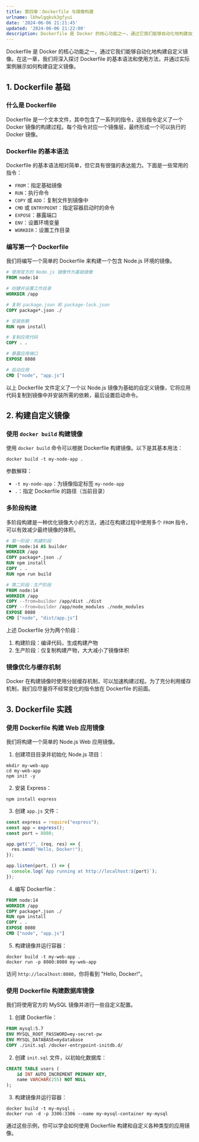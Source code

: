 ```yaml
---
title: 第四章：Dockerfile 与镜像构建
urlname: lbhwlgqkvk3gfyui
date: '2024-06-06 21:21:45'
updated: '2024-06-06 21:22:00'
description: Dockerfile 是 Docker 的核心功能之一，通过它我们能够自动化地构建自定义镜像。在这一章，我们将深入探讨 Dockerfile 的基本语法和使用方法，并通过实际案例展示如何构建自定义镜像。1. Dockerfile 基础什么是 DockerfileDockerfile 是一个文本...
---
```

Dockerfile 是 Docker 的核心功能之一，通过它我们能够自动化地构建自定义镜像。在这一章，我们将深入探讨 Dockerfile 的基本语法和使用方法，并通过实际案例展示如何构建自定义镜像。

## 1. Dockerfile 基础

### 什么是 Dockerfile

Dockerfile 是一个文本文件，其中包含了一系列的指令，这些指令定义了一个 Docker 镜像的构建过程。每个指令对应一个镜像层，最终形成一个可以执行的 Docker 镜像。

### Dockerfile 的基本语法

Dockerfile 的基本语法相对简单，但它具有很强的表达能力。下面是一些常用的指令：

- `FROM`：指定基础镜像
- `RUN`：执行命令
- `COPY` 或 `ADD`：复制文件到镜像中
- `CMD` 或 `ENTRYPOINT`：指定容器启动时的命令
- `EXPOSE`：暴露端口
- `ENV`：设置环境变量
- `WORKDIR`：设置工作目录

### 编写第一个 Dockerfile

我们将编写一个简单的 Dockerfile 来构建一个包含 Node.js 环境的镜像。

```dockerfile
# 使用官方的 Node.js 镜像作为基础镜像
FROM node:14

# 创建并设置工作目录
WORKDIR /app

# 复制 package.json 和 package-lock.json
COPY package*.json ./

# 安装依赖
RUN npm install

# 复制应用代码
COPY . .

# 暴露应用端口
EXPOSE 8080

# 启动应用
CMD ["node", "app.js"]
```

以上 Dockerfile 文件定义了一个以 Node.js 镜像为基础的自定义镜像，它将应用代码复制到镜像中并安装所需的依赖，最后设置启动命令。

## 2. 构建自定义镜像

### 使用 `docker build` 构建镜像

使用 `docker build` 命令可以根据 Dockerfile 构建镜像。以下是其基本用法：

```shell
docker build -t my-node-app .
```

参数解释：

- `-t my-node-app`：为镜像指定标签 `my-node-app`
- `.`：指定 Dockerfile 的路径（当前目录）

### 多阶段构建

多阶段构建是一种优化镜像大小的方法，通过在构建过程中使用多个 `FROM` 指令，可以有效减少最终镜像的体积。

```dockerfile
# 第一阶段：构建阶段
FROM node:14 AS builder
WORKDIR /app
COPY package*.json ./
RUN npm install
COPY . .
RUN npm run build

# 第二阶段：生产阶段
FROM node:14
WORKDIR /app
COPY --from=builder /app/dist ./dist
COPY --from=builder /app/node_modules ./node_modules
EXPOSE 8080
CMD ["node", "dist/app.js"]
```

上述 Dockerfile 分为两个阶段：

1. 构建阶段：编译代码，生成构建产物
2. 生产阶段：仅复制构建产物，大大减小了镜像体积

### 镜像优化与缓存机制

Docker 在构建镜像时使用分层缓存机制，可以加速构建过程。为了充分利用缓存机制，我们应尽量将不经常变化的指令放在 Dockerfile 的前面。

## 3. Dockerfile 实践

### 使用 Dockerfile 构建 Web 应用镜像

我们将构建一个简单的 Node.js Web 应用镜像。

1. 创建项目目录并初始化 Node.js 项目：

```shell
mkdir my-web-app
cd my-web-app
npm init -y
```

2. 安装 Express：

```shell
npm install express
```

3. 创建 `app.js` 文件：

```javascript
const express = require("express");
const app = express();
const port = 8080;

app.get("/", (req, res) => {
  res.send("Hello, Docker!");
});

app.listen(port, () => {
  console.log(`App running at http://localhost:${port}`);
});
```

4. 编写 Dockerfile：

```dockerfile
FROM node:14
WORKDIR /app
COPY package*.json ./
RUN npm install
COPY . .
EXPOSE 8080
CMD ["node", "app.js"]
```

5. 构建镜像并运行容器：

```shell
docker build -t my-web-app .
docker run -p 8080:8080 my-web-app
```

访问 `http://localhost:8080`，你将看到 "Hello, Docker!"。

### 使用 Dockerfile 构建数据库镜像

我们将使用官方的 MySQL 镜像并进行一些自定义配置。

1. 创建 Dockerfile：

```dockerfile
FROM mysql:5.7
ENV MYSQL_ROOT_PASSWORD=my-secret-pw
ENV MYSQL_DATABASE=mydatabase
COPY ./init.sql /docker-entrypoint-initdb.d/
```

2. 创建 `init.sql` 文件，以初始化数据库：

```sql
CREATE TABLE users (
    id INT AUTO_INCREMENT PRIMARY KEY,
    name VARCHAR(255) NOT NULL
);
```

3. 构建镜像并运行容器：

```shell
docker build -t my-mysql .
docker run -d -p 3306:3306 --name my-mysql-container my-mysql
```

通过这些示例，你可以学会如何使用 Dockerfile 构建和自定义各种类型的应用镜像。

